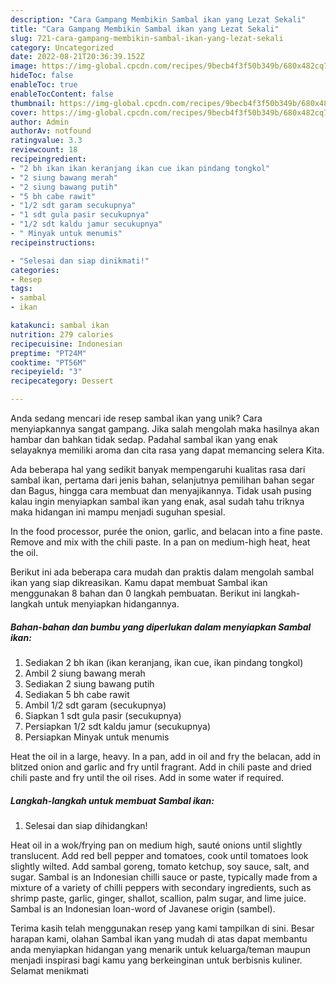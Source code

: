 ```yaml
---
description: "Cara Gampang Membikin Sambal ikan yang Lezat Sekali"
title: "Cara Gampang Membikin Sambal ikan yang Lezat Sekali"
slug: 721-cara-gampang-membikin-sambal-ikan-yang-lezat-sekali
category: Uncategorized
date: 2022-08-21T20:36:39.152Z
image: https://img-global.cpcdn.com/recipes/9becb4f3f50b349b/680x482cq70/sambal-ikan-foto-resep-utama.jpg
hideToc: false
enableToc: true
enableTocContent: false
thumbnail: https://img-global.cpcdn.com/recipes/9becb4f3f50b349b/680x482cq70/sambal-ikan-foto-resep-utama.jpg
cover: https://img-global.cpcdn.com/recipes/9becb4f3f50b349b/680x482cq70/sambal-ikan-foto-resep-utama.jpg
author: Admin
authorAv: notfound
ratingvalue: 3.3
reviewcount: 18
recipeingredient:
- "2 bh ikan ikan keranjang ikan cue ikan pindang tongkol"
- "2 siung bawang merah"
- "2 siung bawang putih"
- "5 bh cabe rawit"
- "1/2 sdt garam secukupnya"
- "1 sdt gula pasir secukupnya"
- "1/2 sdt kaldu jamur secukupnya"
- " Minyak untuk menumis"
recipeinstructions:

- "Selesai dan siap dinikmati!"
categories:
- Resep
tags:
- sambal
- ikan

katakunci: sambal ikan 
nutrition: 279 calories
recipecuisine: Indonesian
preptime: "PT24M"
cooktime: "PT56M"
recipeyield: "3"
recipecategory: Dessert

---
```





Anda sedang mencari ide resep sambal ikan yang unik? Cara menyiapkannya sangat gampang. Jika salah mengolah maka hasilnya akan hambar dan bahkan tidak sedap. Padahal sambal ikan yang enak selayaknya memiliki aroma dan cita rasa yang dapat memancing selera Kita.





Ada beberapa hal yang sedikit banyak mempengaruhi kualitas rasa dari sambal ikan, pertama dari jenis bahan, selanjutnya pemilihan bahan segar dan Bagus, hingga cara membuat dan menyajikannya. Tidak usah pusing kalau ingin menyiapkan sambal ikan yang enak,      asal sudah tahu triknya maka hidangan ini mampu menjadi suguhan spesial.














In the food processor, purée the onion, garlic, and belacan into a fine paste. Remove and mix with the chili paste. In a pan on medium-high heat, heat the oil.






Berikut ini ada beberapa cara mudah dan praktis dalam mengolah sambal ikan yang siap dikreasikan. Kamu dapat membuat Sambal ikan menggunakan 8 bahan dan 0 langkah pembuatan. Berikut ini langkah-langkah untuk menyiapkan hidangannya.

<!--inarticleads1-->

##### Bahan-bahan dan bumbu yang diperlukan dalam menyiapkan Sambal ikan:

1. Sediakan 2 bh ikan (ikan keranjang, ikan cue, ikan pindang tongkol)
1. Ambil 2 siung bawang merah
1. Sediakan 2 siung bawang putih
1. Sediakan 5 bh cabe rawit
1. Ambil 1/2 sdt garam (secukupnya)
1. Siapkan 1 sdt gula pasir (secukupnya)
1. Persiapkan 1/2 sdt kaldu jamur (secukupnya)
1. Persiapkan  Minyak untuk menumis


Heat the oil in a large, heavy. In a pan, add in oil and fry the belacan, add in blitzed onion and garlic and fry until fragrant. Add in chili paste and dried chili paste and fry until the oil rises. Add in some water if required. 

<!--inarticleads2-->

##### Langkah-langkah untuk membuat Sambal ikan:


1. Selesai dan siap dihidangkan!

Heat oil in a wok/frying pan on medium high, sauté onions until slightly translucent. Add red bell pepper and tomatoes, cook until tomatoes look slightly wilted. Add sambal goreng, tomato ketchup, soy sauce, salt, and sugar. Sambal is an Indonesian chilli sauce or paste, typically made from a mixture of a variety of chilli peppers with secondary ingredients, such as shrimp paste, garlic, ginger, shallot, scallion, palm sugar, and lime juice. Sambal is an Indonesian loan-word of Javanese origin (sambel). 

Terima kasih telah menggunakan resep yang kami tampilkan di sini. Besar harapan kami, olahan Sambal ikan yang mudah di atas dapat membantu anda menyiapkan hidangan yang menarik untuk keluarga/teman maupun menjadi inspirasi bagi kamu yang berkeinginan untuk berbisnis kuliner. Selamat menikmati
